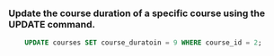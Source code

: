 ### Update the course duration of a specific course using the UPDATE command.

```sql
    UPDATE courses SET course_duratoin = 9 WHERE course_id = 2;
```